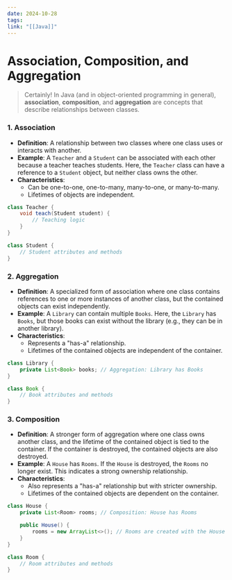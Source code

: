 ```yaml
---
date: 2024-10-28
tags: 
link: "[[Java]]"
---
```


# Association, Composition, and Aggregation

> Certainly! In Java (and in object-oriented programming in general), **association**, **composition**, and **aggregation** are concepts that describe relationships between classes.


### **1. Association**

- **Definition**: A relationship between two classes where one class uses or interacts with another.
- **Example**: A `Teacher` and a `Student` can be associated with each other because a teacher teaches students. Here, the `Teacher` class can have a reference to a `Student` object, but neither class owns the other.
- **Characteristics**:
    - Can be one-to-one, one-to-many, many-to-one, or many-to-many.
    - Lifetimes of objects are independent.
    
```java
class Teacher {
    void teach(Student student) {
        // Teaching logic
    }
}

class Student {
    // Student attributes and methods
}
```

### 2. **Aggregation**

- **Definition**: A specialized form of association where one class contains references to one or more instances of another class, but the contained objects can exist independently.
- **Example**: A `Library` can contain multiple `Books`. Here, the `Library` has `Books`, but those books can exist without the library (e.g., they can be in another library).
- **Characteristics**:
    - Represents a "has-a" relationship.
    - Lifetimes of the contained objects are independent of the container.

```java
class Library {
    private List<Book> books; // Aggregation: Library has Books
}

class Book {
    // Book attributes and methods
}

```

### 3. **Composition**

- **Definition**: A stronger form of aggregation where one class owns another class, and the lifetime of the contained object is tied to the container. If the container is destroyed, the contained objects are also destroyed.
- **Example**: A `House` has `Rooms`. If the `House` is destroyed, the `Rooms` no longer exist. This indicates a strong ownership relationship.
- **Characteristics**:
    - Also represents a "has-a" relationship but with stricter ownership.
    - Lifetimes of the contained objects are dependent on the container.

```java
class House {
    private List<Room> rooms; // Composition: House has Rooms

    public House() {
        rooms = new ArrayList<>(); // Rooms are created with the House
    }
}

class Room {
    // Room attributes and methods
}

```

